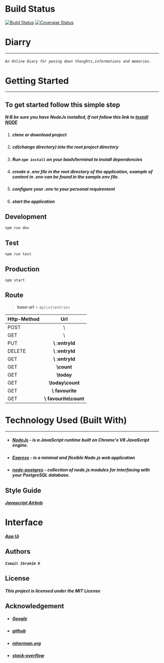 

#               Build Status

[![Build Status](https://travis-ci.org/koiic/MyDiary.svg?branch=develop)](https://travis-ci.org/koiic/MyDiary) [![Coverage Status](https://coveralls.io/repos/github/koiic/MyDiary/badge.svg?branch=develop)](https://coveralls.io/github/koiic/MyDiary?branch=develop)



#                   Diarry
---
###### `An Online Diary for pening down thoughts,informations and memories.`

 #                  Getting Started
 ***
##           To get started follow this simple step

##### N:B be sure you have NodeJs installed, If not  follow this link to [Install NODE](https://nodejs.org/en/download/)

1. ##### clone or download project
2. ##### cd(change directory) into the root project directory
3. ##### Run `npm install` on your bash/terminal to install dependencies
4. ##### create a .env file in the root directory of the application, example of content in .env can be found in the sample.env file.
5. ##### configure your .env to your personal requirement
6. ##### start the application

##       Development

```
npm run dev
```
##        Test
```
npm run test
```

##        Production
```
npm start
```
## Route
>**base url** = `api\v1\entries`

| Http-Method   | Url           |
| ------------- |:-----------------:| 
| POST          |    \              | 
| GET           |   \               | 
| PUT           | **\ :entryId**    | 
| DELETE        | **\ :entryId**    | 
| GET           | **\ :entryId**    | 
| GET           | **\count**        | 
| GET           | **\today**        | 
| GET           | **\today\count**  | 
| GET           | **\ favourite**   | 
| GET           | **\ favourite\count**| 



#          Technology Used (Built With)
___
* ##### [NodeJs](https://nodejs.org/en/download/)  - is a JavaScript runtime built on Chrome's V8 JavaScript engine.
* ##### [Express](https://expressjs.com/) - is a minimal and flexible Node.js web application 
* ##### [node-postgres](https://node-postgres.com/) -  collection of node.js modules for interfacing with your PostgreSQL database.



##              Style Guide
 ##### [Javascript Airbnb](https://github.com/airbnb/javascript)


#                 Interface

##### [App Ui](https://koiic.github.io/MyDiary/UI/index)

##  Authors
##### `Ismail Ibrahim K`

##  License
##### This project is licensed under the MIT License

## Acknowledgement
* ##### [Google](https://github.com/airbnb/javascript)
* ##### [github](https://guides.github.com/features/mastering-markdown/)
* ##### [mherman.org](https://mherman.org/blog/2015/02/12/postgresql-and-nodejs/)
* ##### [stack-overflow](https://stackoverflow.com/)
















